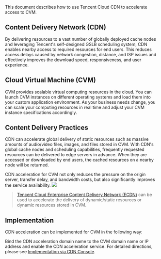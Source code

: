 This document describes how to use Tencent Cloud CDN to accelerate access to CVM.

## Content Delivery Network (CDN)
By delivering resources to a vast number of globally deployed cache nodes and leveraging Tencent's self-designed GSLB scheduling system, CDN enables nearby access to required resources for end users. This reduces access delays caused by network congestion, distance, and ISP issues and effectively improves the download speed, responsiveness, and user experience.


## Cloud Virtual Machine (CVM)
CVM provides scalable virtual computing resources in the cloud. You can launch CVM instances on different operating systems and load them into your custom application environment. As your business needs change, you can scale your computing resources in real time and adjust your CVM instance specifications accordingly.



## Content Delivery Practices

CDN can accelerate global delivery of static resources such as massive amounts of audio/video files, images, and files stored in CVM. With CDN's global cache nodes and scheduling capabilities, frequently requested resources can be delivered to edge servers in advance. When they are accessed or downloaded by end users, the cached resources on a nearby node will be returned.

CDN acceleration for CVM not only reduces the pressure on the origin server, transfer delay, and bandwidth costs, but also significantly improves the service availability.
![](https://main.qcloudimg.com/raw/6316f3fde6226ad974d0bc17592c1425.png)

>[Tencent Cloud Enterprise Content Delivery Network (ECDN)](https://cloud.tencent.com/product/ecdn) can be used to accelerate the delivery of dynamic/static resources or dynamic resources stored in CVM.


## Implementation

CDN acceleration can be implemented for CVM in the following way:

Bind the CDN acceleration domain name to the CVM domain name or IP address and enable the CDN acceleration service. For detailed directions, please see [Implementation via CDN Console](https://cloud.tencent.com/document/product/228/38201).
